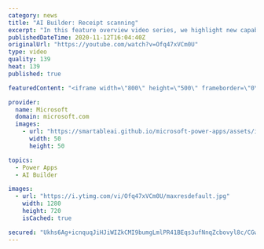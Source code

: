 ```yaml
---
category: news
title: "AI Builder: Receipt scanning"
excerpt: "In this feature overview video series, we highlight new capabilities included in the latest update to AI Builder.  Receipt scanning is a new AI Builder feature that processes receipts to identify and extract information. The AI model identifies receipt data, merchant information, total price, and taxes"
publishedDateTime: 2020-11-12T16:04:40Z
originalUrl: "https://youtube.com/watch?v=Ofq47xVCm0U"
type: video
quality: 139
heat: 139
published: true

featuredContent: "<iframe width=\"800\" height=\"500\" frameborder=\"0\" src=\"https://www.youtube.com/embed/Ofq47xVCm0U\" allow=\"accelerometer; autoplay; encrypted-media; gyroscope; picture-in-picture\" allowfullscreen></iframe>"

provider:
  name: Microsoft
  domain: microsoft.com
  images:
    - url: "https://smartableai.github.io/microsoft-power-apps/assets/images/organizations/microsoft.com-50x50.jpg"
      width: 50
      height: 50

topics:
  - Power Apps
  - AI Builder

images:
  - url: "https://i.ytimg.com/vi/Ofq47xVCm0U/maxresdefault.jpg"
    width: 1280
    height: 720
    isCached: true

secured: "Ukhs6Ag+icnquqJiHJiWIZkCMI9bumgLmlPR41BEqs3ufNnqZcbovyl8c/CGwcIpW+HEtZTbDSgwST2/Q/vvTtOIL/Ed/FKTsGRDXLis1GCWoVYTuq0HpC9kJDKBrq/Z9mRoLOPT/abfwYPyjk09wvA7g9tzQR0E7cSVO3e+gth3825duUA5CInBM7qsy3qD7c/Mpw8gtc2HxV4lYI97hrdUa1aN8d/E0cDrjEKKnRKmhgz3krmwxjI9c2zARvSfJ+J9M5Xe1l3ItXca+OY1c8/xswb6lMXDyZVZkg3xaHUtuMf7lFe0S5mu1+kGsZYgeVs/lX7G6s3wekLWeXzC8cLT1At2uinR71EzW2mMk6JIit6Scx2Ios9AZ8UO4LQi7woC6W7uanQHpFuHd2/A7JkxIlOrUx6GPN6FHaXUwEk=;SmJcydsAxg2oUGHBA/En3w=="
---
```


